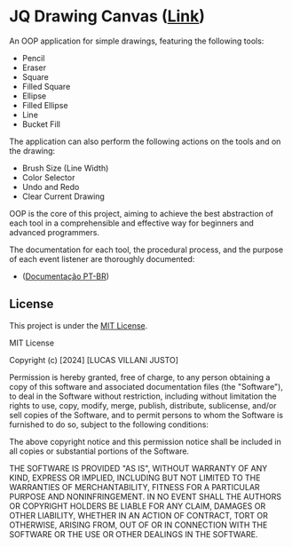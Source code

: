 # JQ Drawing Canvas ([Link](https://jquery-drawing-canvas.neocities.org))

An OOP application for simple drawings, featuring the following tools:

- Pencil
- Eraser
- Square
- Filled Square
- Ellipse
- Filled Ellipse
- Line
- Bucket Fill

The application can also perform the following actions on the tools and on the drawing:

- Brush Size (Line Width)
- Color Selector
- Undo and Redo
- Clear Current Drawing

OOP is the core of this project, aiming to achieve the best abstraction of each tool in a comprehensible and effective way for beginners and advanced programmers.

The documentation for each tool, the procedural process, and the purpose of each event listener are thoroughly documented:

- ([Documentação PT-BR](https://jquery-drawing-canvas.neocities.org/docpt-br.html))

## License

This project is under the [MIT License](https://opensource.org/licenses/MIT).

MIT License

Copyright (c) [2024] [LUCAS VILLANI JUSTO]

Permission is hereby granted, free of charge, to any person obtaining a copy
of this software and associated documentation files (the "Software"), to deal
in the Software without restriction, including without limitation the rights
to use, copy, modify, merge, publish, distribute, sublicense, and/or sell
copies of the Software, and to permit persons to whom the Software is
furnished to do so, subject to the following conditions:

The above copyright notice and this permission notice shall be included in all
copies or substantial portions of the Software.

THE SOFTWARE IS PROVIDED "AS IS", WITHOUT WARRANTY OF ANY KIND, EXPRESS OR
IMPLIED, INCLUDING BUT NOT LIMITED TO THE WARRANTIES OF MERCHANTABILITY,
FITNESS FOR A PARTICULAR PURPOSE AND NONINFRINGEMENT. IN NO EVENT SHALL THE
AUTHORS OR COPYRIGHT HOLDERS BE LIABLE FOR ANY CLAIM, DAMAGES OR OTHER
LIABILITY, WHETHER IN AN ACTION OF CONTRACT, TORT OR OTHERWISE, ARISING FROM,
OUT OF OR IN CONNECTION WITH THE SOFTWARE OR THE USE OR OTHER DEALINGS IN THE
SOFTWARE.
